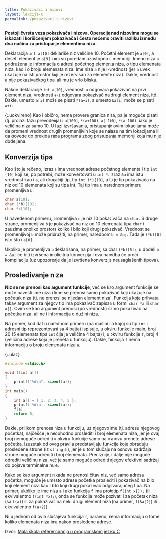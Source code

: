 ```yaml
---
title: Pokazivači i nizovi
layout: lekcija-c
permalink: /pokazivaci-i-nizovi
---
```


**Postoji čvrsta veza pokazivača i nizova. Operacije nad nizovima mogu se iskazati i korišćenjem pokazivača i često nećemo praviti razliku izmedu dva načina za pristupanje elementima niza.**

Deklaracija `int a[10]` deklariše niz veličine 10. Početni element je `a[0]`, a deseti element je `a[9]` i oni su poredani uzastopno u memoriji. Imenu niza `a` pridružena je informacija o adresi početnog elementa niza, o tipu elemenata niza, kao i o broju elemenata niza. Ime niza `a` nije l-vrednost (jer `a` uvek ukazuje na isti prostor koji je rezervisan za elemente niza). Dakle, vrednost a nije pokazivačkog tipa, ali mu je vrlo bliska.

Nakon deklaracije `int a[10]`, vrednosti `a` odgovara pokazivač na prvi element niza, vrednosti `a+1` odgovara pokazivač na drugi element niza, itd. Dakle, umesto `a[i]` može se pisati `*(a+i)`, a umesto `&a[i]` može se pisati `a+i`.

{:.uokvireno}
Kao i obično, nema provere granica niza, pa je moguće pisati (tj. prolazi fazu prevođenja) i `a[100]`, `*(a+100)`, `a[-100]`, `*(a-100)`, iako je veličina niza samo 10. U fazi izvršavanja, pristupanje ovim lokacijama može da promeni vrednost drugih promenljivih koje se nalaze na tim lokacijama ili da dovede do prekida rada programa zbog pristupanja memoriji koja mu nije dodeljena.

## Konverzija tipa

Kao što je rečeno, izraz `a` ima vrednost adrese početnog elementa i tip `int [10]` koji se, po potrebi, može konvertovati
u `int *`. Izraz `&a` ima istu vrednost kao i `a`, ali drugačiji tip, tip `int (*)[10]`, a to je tip pokazivača na niz od 10 elemenata koji su tipa int. Taj tip ima u narednom primeru promenljiva `b`:

```c
char a[10];
char (*b)[10];
char *c[10];
```

U navedenom primeru, promenljiva `c` je niz 10 pokazivača na `char`. S druge strane, promenljiva `b` je pokazivač na niz od 10 elemenata tipa `char` i zauzima onoliko prostora koliko i bilo koji drugi pokazivač. Vrednost se promenljivoj `b` može pridružiti, na primer, naredbom `b = &a;`. Tada je `(*b)[0]` isto što i `a[0]`.

Ukoliko je promenljiva `b` deklarisana, na primer, sa char `(*b)[5];`, u dodeli `b = &a;` će biti izvršena implicitna konverzija i ova naredba će proći kompilaciju (uz upozorenje da je izvršena konverzija neusaglašenih tipova).

## Prosleđivanje niza

**Niz se ne prenosi kao argument funkcije**, već se kao argument funkcije se može navesti ime niza i time se prenosi samo pokazivač koji ukazuje na početak niza (tj. ne prenosi se nijedan element niza). Funkcija koja prihvata takav argument za njegov tip ima pokazivač zapisan u formi `char *a` ili `char a[]`. Ovim se kao argument prenosi (po vrednosti) samo pokazivač na početka niza, ali ne i informacija o dužini niza.

Na primer, kod dat u narednom primeru (na mašini na kojoj su tip `int` i adresni tip reprezentovani sa 4 bajta) ispisuje, u okviru funkcije main, broj 20 (5 elemenata tipa `int` čija je veličina 4 bajta) i, u okviru funkcije `f`, broj 4 (veličina adrese koja je preneta u funkciju). Dakle, funkcija `f` nema informaciju o broju elemenata niza `a`.

{:.ulaz}
```c
#include <stdio.h>

void f(int a[])
{
    printf("%d\n", sizeof(a));
}
int main()
{
    int a[] = { 1, 2, 3, 4, 5 };
    printf("%d\n", sizeof(a));
    f(a);
    return 0;
}
```

Dakle, prilikom prenosa niza u funkciju, uz njegovo ime (tj. adresu njegovog početka), najčešće je neophodno proslediti i broj elemenata niza, jer je ovaj broj nemoguće odrediti u okviru funkcije samo na osnovu prenete adrese početka. Izuzetak od ovog pravila predstavljaju funkcije koje obraduju prosleđene strune (iz `string.h`), jer je u tom slučaju na osnovu sadržaja strune moguće odrediti i broj elemenata. Preciznije, i dalje nije moguće odrediti veličinu niza, već je samo moguće odrediti njegov efektivni sadržaj do pojave terminalne nule.

Kako se kao argument nikada ne prenosi čitav niz, već samo adresa početka, moguće je umesto adrese početka proslediti i pokazivač na bilo koji element niza kao i bilo koji drugi pokazivač odgovarajućeg tipa. Na primer, ukoliko je ime niza `a` i ako funkcija `f` ima prototip `f(int x[]);` (ili ekvivalentno `f(int *x);`), onda se funkcija može pozivati i za početak niza (sa `f(a)`) ili za pokazivač na neki drugi element niza (na primer, `f(&a[2]`) ili ekvivalentno `f(a+2)`).

Ni u jednom od ovih slučajeva funkcija `f`, naravno, nema informaciju o tome koliko elemenata niza ima nakon prosledene adrese.


Izvor: [Mala škola referenciranja u programskom jeziku C](http://poincare.matf.bg.ac.rs/~jelenagr/2d/MalaSkolaPokazivaca.pdf)
